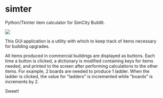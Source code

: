 # simter
Python/Tkinter item calculator for SimCity BuildIt.

![](https://github.com/sdfwer124/simter/blob/master/simter.png?raw=true)

This GUI application is a utility with which to keep track of items necessary for building upgrades.

All items produced in commercial buildings are displayed as buttons.
Each time a button is clicked, a dictionary is modified containing keys for items needed,
and printed to the screen after performing calculations to the other items. 
For example, 2 boards are needed to produce 1 ladder.
When the ladder is clicked,
the value for "ladders" is incremented
while "boards" is increments by 2.

Sweet!
